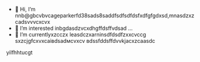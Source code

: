- 👋 Hi, I’m nnb@gbcvbvcageparkerfd38sads8saddfsdfsdfdsfxdfgfgdxsd,mnasdzxzcadsvvvcxcvx
- 👀 I’m interested inbgdasdzvcxdhgffdsffvdsad ...
- 🌱 I’m currentlyxzcczx leasdczxarninsdfdsdfzxxcvccg sxzcjgfcxvxcаівdsadмсvxcv
вdssfddsffdvvkjacxzcaasdc
<!---zxcxzcпмbcvbcvbcvxv
gagep,/rker388/gaczxcx `README.md` (cxzthis file) appears on your GitHub prafgofile.
You can click the Preview link to take a look at your changes.іваdfsfds
--->
yilfhhtucgt
